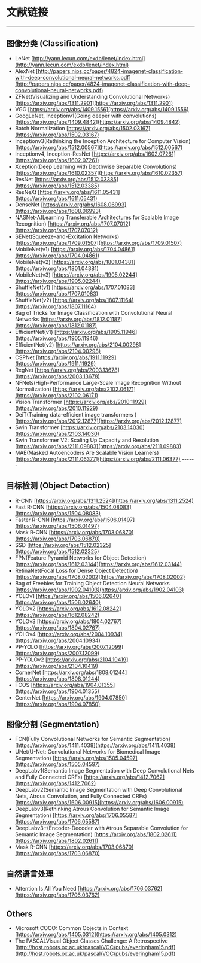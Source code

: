 # 文献链接

---

## 图像分类 (Classification)

-   LeNet [http://yann.lecun.com/exdb/lenet/index.html](http://yann.lecun.com/exdb/lenet/index.html)
-   AlexNet [http://papers.nips.cc/paper/4824-imagenet-classification-with-deep-convolutional-neural-networks.pdf](http://papers.nips.cc/paper/4824-imagenet-classification-with-deep-convolutional-neural-networks.pdf)
-   ZFNet(Visualizing and Understanding Convolutional Networks) [https://arxiv.org/abs/1311.2901](https://arxiv.org/abs/1311.2901)
-   VGG [https://arxiv.org/abs/1409.1556](https://arxiv.org/abs/1409.1556)
-   GoogLeNet, Inceptionv1(Going deeper with convolutions) [https://arxiv.org/abs/1409.4842](https://arxiv.org/abs/1409.4842)
-   Batch Normalization [https://arxiv.org/abs/1502.03167](https://arxiv.org/abs/1502.03167)
-   Inceptionv3(Rethinking the Inception Architecture for Computer Vision) [https://arxiv.org/abs/1512.00567](https://arxiv.org/abs/1512.00567)
-   Inceptionv4, Inception-ResNet [https://arxiv.org/abs/1602.07261](https://arxiv.org/abs/1602.07261)
-   Xception(Deep Learning with Depthwise Separable Convolutions) [https://arxiv.org/abs/1610.02357](https://arxiv.org/abs/1610.02357)
-   ResNet [https://arxiv.org/abs/1512.03385](https://arxiv.org/abs/1512.03385)
-   ResNeXt [https://arxiv.org/abs/1611.05431](https://arxiv.org/abs/1611.05431)
-   DenseNet [https://arxiv.org/abs/1608.06993](https://arxiv.org/abs/1608.06993)
-   NASNet-A(Learning Transferable Architectures for Scalable Image Recognition) [https://arxiv.org/abs/1707.07012](https://arxiv.org/abs/1707.07012)
-   SENet(Squeeze-and-Excitation Networks) [https://arxiv.org/abs/1709.01507](https://arxiv.org/abs/1709.01507)
-   MobileNet(v1) [https://arxiv.org/abs/1704.04861](https://arxiv.org/abs/1704.04861)
-   MobileNet(v2) [https://arxiv.org/abs/1801.04381](https://arxiv.org/abs/1801.04381)
-   MobileNet(v3) [https://arxiv.org/abs/1905.02244](https://arxiv.org/abs/1905.02244)
-   ShuffleNet(v1) [https://arxiv.org/abs/1707.01083](https://arxiv.org/abs/1707.01083)
-   ShuffleNet(v2) [https://arxiv.org/abs/1807.11164](https://arxiv.org/abs/1807.11164)
-   Bag of Tricks for Image Classification with Convolutional Neural Networks [https://arxiv.org/abs/1812.01187](https://arxiv.org/abs/1812.01187)
-   EfficientNet(v1) [https://arxiv.org/abs/1905.11946](https://arxiv.org/abs/1905.11946)
-   EfficientNet(v2) [https://arxiv.org/abs/2104.00298](https://arxiv.org/abs/2104.00298)
-   CSPNet [https://arxiv.org/abs/1911.11929](https://arxiv.org/abs/1911.11929)
-   RegNet [https://arxiv.org/abs/2003.13678](https://arxiv.org/abs/2003.13678)
-   NFNets(High-Performance Large-Scale Image Recognition Without Normalization) [https://arxiv.org/abs/2102.06171](https://arxiv.org/abs/2102.06171)
-   Vision Transformer [https://arxiv.org/abs/2010.11929](https://arxiv.org/abs/2010.11929)
-   DeiT(Training data-efficient image transformers ) [https://arxiv.org/abs/2012.12877](https://arxiv.org/abs/2012.12877)
-   Swin Transformer [https://arxiv.org/abs/2103.14030](https://arxiv.org/abs/2103.14030)
-   Swin Transformer V2: Scaling Up Capacity and Resolution [https://arxiv.org/abs/2111.09883](https://arxiv.org/abs/2111.09883)
-   MAE(Masked Autoencoders Are Scalable Vision Learners) [https://arxiv.org/abs/2111.06377](https://arxiv.org/abs/2111.06377) ------

## 目标检测 (Object Detection)

-   R-CNN [https://arxiv.org/abs/1311.2524](https://arxiv.org/abs/1311.2524)
-   Fast R-CNN [https://arxiv.org/abs/1504.08083](https://arxiv.org/abs/1504.08083)
-   Faster R-CNN [https://arxiv.org/abs/1506.01497](https://arxiv.org/abs/1506.01497)
-   Mask R-CNN [https://arxiv.org/abs/1703.06870](https://arxiv.org/abs/1703.06870)
-   SSD [https://arxiv.org/abs/1512.02325](https://arxiv.org/abs/1512.02325)
-   FPN(Feature Pyramid Networks for Object Detection) [https://arxiv.org/abs/1612.03144](https://arxiv.org/abs/1612.03144)
-   RetinaNet(Focal Loss for Dense Object Detection) [https://arxiv.org/abs/1708.02002](https://arxiv.org/abs/1708.02002)
-   Bag of Freebies for Training Object Detection Neural Networks [https://arxiv.org/abs/1902.04103](https://arxiv.org/abs/1902.04103)
-   YOLOv1 [https://arxiv.org/abs/1506.02640](https://arxiv.org/abs/1506.02640)
-   YOLOv2 [https://arxiv.org/abs/1612.08242](https://arxiv.org/abs/1612.08242)
-   YOLOv3 [https://arxiv.org/abs/1804.02767](https://arxiv.org/abs/1804.02767)
-   YOLOv4 [https://arxiv.org/abs/2004.10934](https://arxiv.org/abs/2004.10934)
-   PP-YOLO [https://arxiv.org/abs/2007.12099](https://arxiv.org/abs/2007.12099)
-   PP-YOLOv2 [https://arxiv.org/abs/2104.10419](https://arxiv.org/abs/2104.10419)
-   CornerNet [https://arxiv.org/abs/1808.01244](https://arxiv.org/abs/1808.01244)
-   FCOS [https://arxiv.org/abs/1904.01355](https://arxiv.org/abs/1904.01355)
-   CenterNet [https://arxiv.org/abs/1904.07850](https://arxiv.org/abs/1904.07850)

## 图像分割 (Segmentation)

-   FCN(Fully Convolutional Networks for Semantic Segmentation) [https://arxiv.org/abs/1411.4038](https://arxiv.org/abs/1411.4038)
-   UNet(U-Net: Convolutional Networks for Biomedical Image Segmentation) [https://arxiv.org/abs/1505.04597](https://arxiv.org/abs/1505.04597)
-   DeepLabv1(Semantic Image Segmentation with Deep Convolutional Nets and Fully Connected CRFs) [https://arxiv.org/abs/1412.7062](https://arxiv.org/abs/1412.7062)
-   DeepLabv2(Semantic Image Segmentation with Deep Convolutional Nets, Atrous Convolution, and Fully Connected CRFs) [https://arxiv.org/abs/1606.00915](https://arxiv.org/abs/1606.00915)
-   DeepLabv3(Rethinking Atrous Convolution for Semantic Image Segmentation) [https://arxiv.org/abs/1706.05587](https://arxiv.org/abs/1706.05587)
-   DeepLabv3+(Encoder-Decoder with Atrous Separable Convolution for Semantic Image Segmentation) [https://arxiv.org/abs/1802.02611](https://arxiv.org/abs/1802.02611)
-   Mask R-CNN [https://arxiv.org/abs/1703.06870](https://arxiv.org/abs/1703.06870)

## 自然语言处理

-   Attention Is All You Need [https://arxiv.org/abs/1706.03762](https://arxiv.org/abs/1706.03762)

## Others

-   Microsoft COCO: Common Objects in Context [https://arxiv.org/abs/1405.0312](https://arxiv.org/abs/1405.0312)
-   The PASCALVisual Object Classes Challenge: A Retrospective [http://host.robots.ox.ac.uk/pascal/VOC/pubs/everingham15.pdf](http://host.robots.ox.ac.uk/pascal/VOC/pubs/everingham15.pdf)
